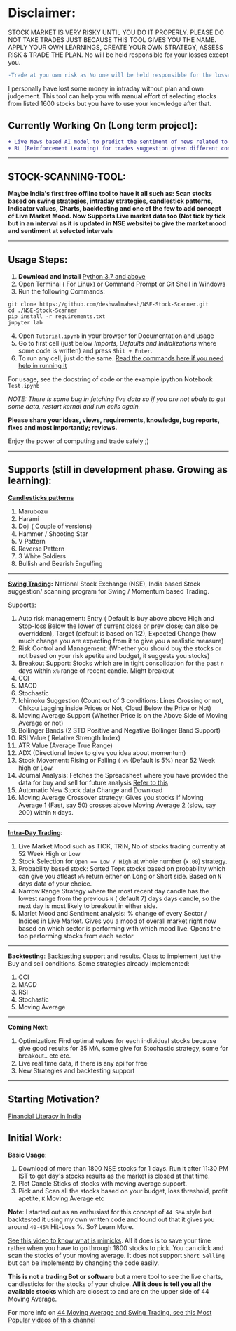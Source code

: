 # Disclaimer:
STOCK MARKET IS VERY RISKY UNTIL YOU DO IT PROPERLY. PLEASE DO NOT TAKE TRADES JUST BECAUSE THIS TOOL GIVES YOU THE NAME. APPLY YOUR OWN LEARNINGS, CREATE YOUR OWN STRATEGY, ASSESS RISK & TRADE THE PLAN. No will be held responsible for your losses except you.

```diff
-Trade at you own risk as No one will be held responsible for the losses incurred exept the trader.
```

I personally have lost some money in intraday without plan and own judgement. This tool can help you with manual effort of selecting stocks from listed 1600 stocks but you have to use your knowledge after that.

## Currently Working On (Long term project): 
```diff
+ Live News based AI model to predict the sentiment of news related to stock. Predict probability whether a stock will go up or down based on the sentiment of the news.
+ RL (Reinforcement Learning) for trades suggestion given different conditions.
```
_______________________________________________________________
## STOCK-SCANNING-TOOL:

**Maybe India's first free offline tool to have it all such as: Scan stocks based on swing strategies, intraday strategies, candlestick patterns, Indicator values, Charts, backtesting and one of the few to add concept of Live Market Mood. 
Now Supports Live market data too (Not tick by tick but in an interval as it is updated in NSE website) to give the market mood and sentiment at selected intervals**

_______________________________________________________________
## Usage Steps: 

1. **Download and Install** [Python 3.7 and above](https://www.python.org/downloads/)
2.  Open Terminal ( For Linux) or Command Prompt or Git Shell in Windows
3. Run the following Commands:
```
git clone https://github.com/deshwalmahesh/NSE-Stock-Scanner.git
cd ./NSE-Stock-Scanner
pip install -r requirements.txt
jupyter lab
```
4. Open `Tutorial.ipynb` in your browser for Documentation and usage
5. Go to first cell (just below *Imports, Defaults and Initializations* where some code is written) and press `Shit + Enter`.
6. To run any cell, just do the same. [Read the commands here if you need help in running it](https://www.tutorialspoint.com/jupyter/jupyter_notebook_editing.htm)

For usage, see the docstring of code or the example ipython Notebook `Test.ipynb`

*NOTE: There is some bug in fetching live data so if you are not ubale to get some data, restart kernal and run cells again.*


**Please share your ideas, views, requirements, knowledge, bug reports, fixes and most importantly; reviews.**

Enjoy the power of computing and trade safely ;)

_______________________________________________________________________________
## Supports (still in development phase. Growing as learning):
**[Candlesticks patterns](https://www.google.com/search?q=candlestick+patterns&tbm=isch&source=iu&ictx=1&fir=9Lm-Dk5oFkUTmM%252C6hxFMBJvKNiUmM%252C%252Fm%252F0cmdn32&vet=1&usg=AI4_-kSzAUZ8FhvyUPSuBBIE3AeEuZXkiQ&sa=X&ved=2ahUKEwjSwYDFmJXzAhWYXSsKHSGMBKgQ_B16BAhDEAE#imgrc=9Lm-Dk5oFkUTmM)**

1. Marubozu
2. Harami
3. Doji ( Couple of versions)
4. Hammer / Shooting Star
5. V Pattern
6. Reverse Pattern
7. 3 White Soldiers
8. Bullish and Bearish Engulfing

________________________________________________________________________________
**[Swing Trading](https://www.businessinsider.in/finance/news/what-to-know-about-swing-trading-and-how-to-minimize-risks-of-this-speculative-trading-strategy/articleshow/84778123.cms#:~:text=Swing%20trading%20is%20a%20speculative,while%20the%20market%20is%20closed.):** National Stock Exchange (NSE), India based Stock suggestion/ scanning program for Swing / Momentum based Trading. 

Supports:
1. Auto risk management: Entry ( Default is buy above above High and Stop-loss Below the lower of current close or prev close; can also be overridden), Target (default is based on 1:2), Expected Change (how much change you are expecting from it to give you a realistic measure)
2. Risk Control and Management: (Whether you should buy the stocks or not based on your risk apetite and budget, it suggests you stocks)
3. Breakout Support: Stocks which are in tight consolidation for the past `n` days within `x%` range of recent candle. Might breakout
4. CCI
6. MACD
7. Stochastic
8. Ichimoku Suggestion (Count out of 3 conditions: Lines Crossing or not, Chikou Lagging inside Prices or Not, Cloud Below the Price or Not)
9. Moving Average Support (Whether Price is on the Above Side of Moving Average or not)
10. Bollinger Bands (2 STD Positive and Negative Bollinger Band Support)
11. RSI Value ( Relative Strength Index)
12. ATR Value (Average True Range)
13. ADX (Directional Index to give you idea about momentum)
14. Stock Movement: Rising or Falling ( `x%` (Default is 5%) near 52 Week high or Low. 
15. Journal Analysis: Fetches the Spreadsheet where you have provided the data for buy and sell for future analysis [Refer to this](https://drive.google.com/file/d/1JipUU6Im1YVKSdufw4VHitwS010nFigL/view)
16. Automatic New Stock data Change and Download
17. Moving Average Crossover strategy: Gives you stocks if Moving Average 1 (Fast, say 50) crosses above Moving Average 2 (slow, say 200) within `N` days.

_______________________________________________________________________________________________________________________________
**[Intra-Day Trading](https://groww.in/p/intraday-trading/#:~:text=Intraday%20trading%20is%20the%20process,earn%20profits%20from%20stock%20trading.)**:
1. Live Market Mood such as TICK, TRIN, No of stocks trading currently at 52 Week High or Low
2. Stock Selection for `Open == Low / High` at whole number (`x.00`) strategy.
3. Probability based stock: Sorted Top`K` stocks based on probability which can give you atleast `x%` return either on Long or Short side. Based on `N` days data of your choice.
4. Narrow Range Strategy where the most recent day candle has the lowest range from the previous `N` ( default 7) days days candle, so the next day is most likely to breakout in either side.
5. Marlet Mood and Sentiment analysis: % change of every Sector / Indices in Live Market. Gives you a mood of overall market right now based on which sector is performing with which mood live. Opens the top performing stocks from each sector 

_____________________________________________________________________________
**Backtesting**: Backtesting support and results.
Class to implement just the Buy and sell conditions. Some strategies already implemented:
1. CCI
2. MACD
3. RSI
4. Stochastic
5. Moving Average
_____________________________________________________________________________
**Coming Next**:
1. Optimization: Find optimal values for each individual stocks because give good results for 35 MA, some give for Stochastic strategy, some for breakout.. etc etc.
2. Live real time data, if there is any api for free
3. New Strategies and backtesting support

______________________________________________________________________________
## Starting Motivation?
[Financial Literacy in India](https://www.financialexpress.com/market/only-27-indians-are-financially-literate-sebis-garg/2134842/)


## Initial Work:
**Basic Usage**: 
1. Download of more than 1800 NSE stocks for 1 days. Run it after 11:30 PM IST to get day's stocks results as the market is closed at that time.
2. Plot Candle Sticks of stocks with moving average support.
3. Pick and Scan all the stocks based on your budget, loss threshold, profit apetite, `K` Moving Average etc


**Note**: I started out as an enthusiast for this concept of `44 SMA` style but backtested it using my own written code and found out that it gives you around `40-45%` Hit-Loss %. So? Learn More.

[See this video to know what is mimicks](https://youtu.be/dFibByGQWak?t=3747). All it does is to save your time rather when you have to go through 1800 stocks to pick. You can click and scan the stocks of your moving average. It does not support `Short Selling` but can be implementd by changing the code easily.


**This is not a trading Bot or software** but a mere tool to see the live charts, candlesticks for the stocks of your choice. **All it does is tell you all the available stocks** which are closest to and are on the upper side of 44 Moving Average. 

For more info on [44 Moving Average and Swing Trading, see this Most Popular videos of this channel](https://www.youtube.com/c/SIDDHARTHBHANUSHALI/videos?view=0&sort=p&shelf_id=0)
